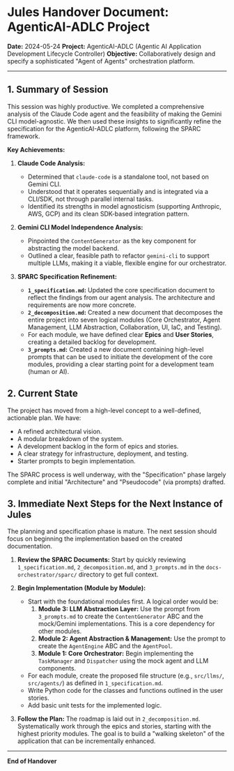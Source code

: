 # Jules Handover Document: AgenticAI-ADLC Project

**Date:** 2024-05-24
**Project:** AgenticAI-ADLC (Agentic AI Application Development Lifecycle Controller)
**Objective:** Collaboratively design and specify a sophisticated "Agent of Agents" orchestration platform.

---

## 1. Summary of Session

This session was highly productive. We completed a comprehensive analysis of the Claude Code agent and the feasibility of making the Gemini CLI model-agnostic. We then used these insights to significantly refine the specification for the AgenticAI-ADLC platform, following the SPARC framework.

**Key Achievements:**

1.  **Claude Code Analysis:**
    *   Determined that `claude-code` is a standalone tool, not based on Gemini CLI.
    *   Understood that it operates sequentially and is integrated via a CLI/SDK, not through parallel internal tasks.
    *   Identified its strengths in model agnosticism (supporting Anthropic, AWS, GCP) and its clean SDK-based integration pattern.

2.  **Gemini CLI Model Independence Analysis:**
    *   Pinpointed the `ContentGenerator` as the key component for abstracting the model backend.
    *   Outlined a clear, feasible path to refactor `gemini-cli` to support multiple LLMs, making it a viable, flexible engine for our orchestrator.

3.  **SPARC Specification Refinement:**
    *   **`1_specification.md`:** Updated the core specification document to reflect the findings from our agent analysis. The architecture and requirements are now more concrete.
    *   **`2_decomposition.md`:** Created a new document that decomposes the entire project into seven logical modules (Core Orchestrator, Agent Management, LLM Abstraction, Collaboration, UI, IaC, and Testing).
    *   For each module, we have defined clear **Epics** and **User Stories**, creating a detailed backlog for development.
    *   **`3_prompts.md`:** Created a new document containing high-level prompts that can be used to initiate the development of the core modules, providing a clear starting point for a development team (human or AI).

## 2. Current State

The project has moved from a high-level concept to a well-defined, actionable plan. We have:
*   A refined architectural vision.
*   A modular breakdown of the system.
*   A development backlog in the form of epics and stories.
*   A clear strategy for infrastructure, deployment, and testing.
*   Starter prompts to begin implementation.

The SPARC process is well underway, with the "Specification" phase largely complete and initial "Architecture" and "Pseudocode" (via prompts) drafted.

## 3. Immediate Next Steps for the Next Instance of Jules

The planning and specification phase is mature. The next session should focus on beginning the implementation based on the created documentation.

1.  **Review the SPARC Documents:** Start by quickly reviewing `1_specification.md`, `2_decomposition.md`, and `3_prompts.md` in the `docs-orchestrator/sparc/` directory to get full context.

2.  **Begin Implementation (Module by Module):**
    *   Start with the foundational modules first. A logical order would be:
        1.  **Module 3: LLM Abstraction Layer:** Use the prompt from `3_prompts.md` to create the `ContentGenerator` ABC and the mock/Gemini implementations. This is a core dependency for other modules.
        2.  **Module 2: Agent Abstraction & Management:** Use the prompt to create the `AgentEngine` ABC and the `AgentPool`.
        3.  **Module 1: Core Orchestrator:** Begin implementing the `TaskManager` and `Dispatcher` using the mock agent and LLM components.
    *   For each module, create the proposed file structure (e.g., `src/llms/`, `src/agents/`) as defined in `1_specification.md`.
    *   Write Python code for the classes and functions outlined in the user stories.
    *   Add basic unit tests for the implemented logic.

3.  **Follow the Plan:** The roadmap is laid out in `2_decomposition.md`. Systematically work through the epics and stories, starting with the highest priority modules. The goal is to build a "walking skeleton" of the application that can be incrementally enhanced.

---
**End of Handover**
